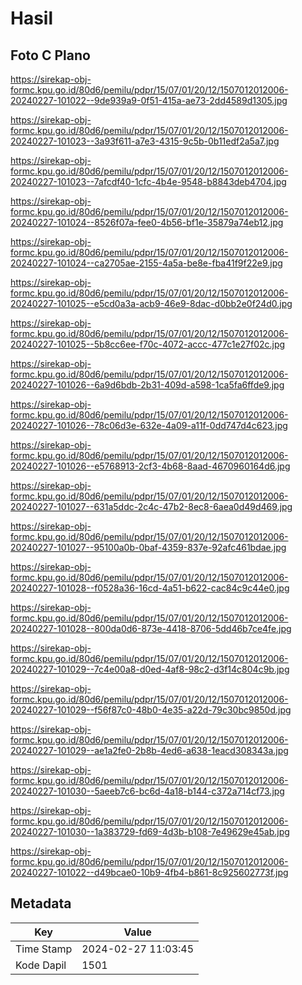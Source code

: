 # Hasil

## Foto C Plano

https://sirekap-obj-formc.kpu.go.id/80d6/pemilu/pdpr/15/07/01/20/12/1507012012006-20240227-101022--9de939a9-0f51-415a-ae73-2dd4589d1305.jpg

https://sirekap-obj-formc.kpu.go.id/80d6/pemilu/pdpr/15/07/01/20/12/1507012012006-20240227-101023--3a93f611-a7e3-4315-9c5b-0b11edf2a5a7.jpg

https://sirekap-obj-formc.kpu.go.id/80d6/pemilu/pdpr/15/07/01/20/12/1507012012006-20240227-101023--7afcdf40-1cfc-4b4e-9548-b8843deb4704.jpg

https://sirekap-obj-formc.kpu.go.id/80d6/pemilu/pdpr/15/07/01/20/12/1507012012006-20240227-101024--8526f07a-fee0-4b56-bf1e-35879a74eb12.jpg

https://sirekap-obj-formc.kpu.go.id/80d6/pemilu/pdpr/15/07/01/20/12/1507012012006-20240227-101024--ca2705ae-2155-4a5a-be8e-fba41f9f22e9.jpg

https://sirekap-obj-formc.kpu.go.id/80d6/pemilu/pdpr/15/07/01/20/12/1507012012006-20240227-101025--e5cd0a3a-acb9-46e9-8dac-d0bb2e0f24d0.jpg

https://sirekap-obj-formc.kpu.go.id/80d6/pemilu/pdpr/15/07/01/20/12/1507012012006-20240227-101025--5b8cc6ee-f70c-4072-accc-477c1e27f02c.jpg

https://sirekap-obj-formc.kpu.go.id/80d6/pemilu/pdpr/15/07/01/20/12/1507012012006-20240227-101026--6a9d6bdb-2b31-409d-a598-1ca5fa6ffde9.jpg

https://sirekap-obj-formc.kpu.go.id/80d6/pemilu/pdpr/15/07/01/20/12/1507012012006-20240227-101026--78c06d3e-632e-4a09-a11f-0dd747d4c623.jpg

https://sirekap-obj-formc.kpu.go.id/80d6/pemilu/pdpr/15/07/01/20/12/1507012012006-20240227-101026--e5768913-2cf3-4b68-8aad-4670960164d6.jpg

https://sirekap-obj-formc.kpu.go.id/80d6/pemilu/pdpr/15/07/01/20/12/1507012012006-20240227-101027--631a5ddc-2c4c-47b2-8ec8-6aea0d49d469.jpg

https://sirekap-obj-formc.kpu.go.id/80d6/pemilu/pdpr/15/07/01/20/12/1507012012006-20240227-101027--95100a0b-0baf-4359-837e-92afc461bdae.jpg

https://sirekap-obj-formc.kpu.go.id/80d6/pemilu/pdpr/15/07/01/20/12/1507012012006-20240227-101028--f0528a36-16cd-4a51-b622-cac84c9c44e0.jpg

https://sirekap-obj-formc.kpu.go.id/80d6/pemilu/pdpr/15/07/01/20/12/1507012012006-20240227-101028--800da0d6-873e-4418-8706-5dd46b7ce4fe.jpg

https://sirekap-obj-formc.kpu.go.id/80d6/pemilu/pdpr/15/07/01/20/12/1507012012006-20240227-101029--7c4e00a8-d0ed-4af8-98c2-d3f14c804c9b.jpg

https://sirekap-obj-formc.kpu.go.id/80d6/pemilu/pdpr/15/07/01/20/12/1507012012006-20240227-101029--f56f87c0-48b0-4e35-a22d-79c30bc9850d.jpg

https://sirekap-obj-formc.kpu.go.id/80d6/pemilu/pdpr/15/07/01/20/12/1507012012006-20240227-101029--ae1a2fe0-2b8b-4ed6-a638-1eacd308343a.jpg

https://sirekap-obj-formc.kpu.go.id/80d6/pemilu/pdpr/15/07/01/20/12/1507012012006-20240227-101030--5aeeb7c6-bc6d-4a18-b144-c372a714cf73.jpg

https://sirekap-obj-formc.kpu.go.id/80d6/pemilu/pdpr/15/07/01/20/12/1507012012006-20240227-101030--1a383729-fd69-4d3b-b108-7e49629e45ab.jpg

https://sirekap-obj-formc.kpu.go.id/80d6/pemilu/pdpr/15/07/01/20/12/1507012012006-20240227-101022--d49bcae0-10b9-4fb4-b861-8c925602773f.jpg


## Metadata

| Key        | Value               |
| ---------- | ------------------- |
| Time Stamp | 2024-02-27 11:03:45 |
| Kode Dapil | 1501                |



